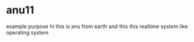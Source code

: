 # anu11
example purpose
hi this is anu from earth
and this this realtime system like operating system
